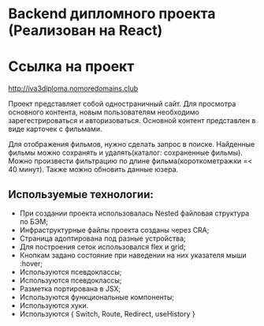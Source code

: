 # Backend дипломного проекта (Реализован на React)

# Ссылка на проект
http://iva3diploma.nomoredomains.club

Проект представляет собой одностраничный сайт. Для просмотра основного контента, новым пользователям необходимо зарегестрироваться и авторизоваться. Основной контент представлен в виде карточек c фильмами.

Для отображения фильмов, нужно сделать запрос в поиске. Найденные фильмы можно сохранять и удалять(каталог: сохраненные фильмы). Можно произвести фильтрацию по длине фильма(короткометражки =< 40 минут). Также можно обновить данные юзера.

## **Используемые технологии:**
* При создании проекта использовалась Nested файловая структура по БЭМ;
* Инфраструктурные файлы проекта созданы через CRA;
* Страница адоптирована под разные устройства;
* Для построения сеток использовался flex и grid;
* Кнопкам задано состояние при наведении на них указателя мыши :hover;
* Используются псевдоклассы;
* Используются псевдоклассы;
* Разметка портирована в JSX;
* Используются функциональные компоненты;
* Используются хуки.
* Используются { Switch, Route, Redirect, useHistory }
